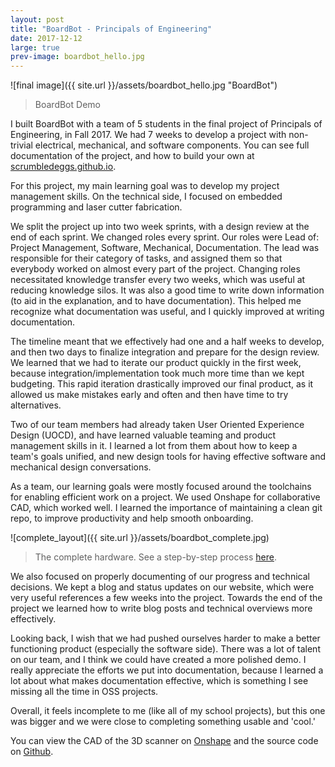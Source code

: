 ```yaml
---
layout: post
title: "BoardBot - Principals of Engineering"
date: 2017-12-12
large: true
prev-image: boardbot_hello.jpg
---
```

![final image]({{ site.url }}/assets/boardbot_hello.jpg "BoardBot")

> BoardBot Demo

I built BoardBot with a team of 5 students in the final project of Principals of Engineering, in Fall 2017. We had 7 weeks to develop a project with non-trivial electrical, mechanical, and software components. You can see full documentation of the project, and how to build your own at [scrumbledeggs.github.io](https://scrumbledeggs.github.io/).

For this project, my main learning goal was to develop my project management skills. On the technical side, I focused on embedded programming and laser cutter fabrication.

We split the project up into two week sprints, with a design review at the end of each sprint. We changed roles every sprint. Our roles were Lead of: Project Management, Software, Mechanical, Documentation. The lead was responsible for their category of tasks, and assigned them so that everybody worked on almost every part of the project. Changing roles necessitated knowledge transfer every two weeks, which was useful at reducing knowledge silos. It was also a good time to write down information (to aid in the explanation, and to have documentation). This helped me recognize what documentation was useful, and I quickly improved at writing documentation.

The timeline meant that we effectively had one and a half weeks to develop, and then two days to finalize integration and prepare for the design review. We learned that we had to iterate our product quickly in the first week, because integration/implementation took much more time than we kept budgeting. This rapid iteration drastically improved our final product, as it allowed us make mistakes early and often and then have time to try alternatives.

Two of our team members had already taken User Oriented Experience Design (UOCD), and have learned valuable teaming and product management skills in it. I learned a lot from them about how to keep a team's goals unified, and new design tools for having effective software and mechanical design conversations.

As a team, our learning goals were mostly focused around the toolchains for enabling efficient work on a project. We used Onshape for collaborative CAD, which worked well. I learned the importance of maintaining a clean git repo, to improve productivity and help smooth onboarding.

![complete_layout]({{ site.url }}/assets/boardbot_complete.jpg)

> The complete hardware. See a step-by-step process [here](https://scrumbledeggs.github.io/diy.html).

We also focused on properly documenting of our progress and technical decisions. We kept a blog and status updates on our website, which were very useful references a few weeks into the project. Towards the end of the project we learned how to write blog posts and technical overviews more effectively.

Looking back, I wish that we had pushed ourselves harder to make a better functioning product (especially the software side). There was a lot of talent on our team, and I think we could have created a more polished demo. I really appreciate the efforts we put into documentation, because I learned a lot about what makes documentation effective, which is something I see missing all the time in OSS projects.

Overall, it feels incomplete to me (like all of my school projects), but this one was bigger and we were close to completing something usable and 'cool.'


You can view the CAD of the 3D scanner on [Onshape](https://cad.onshape.com/documents/56eb62590c3c78e3107526b5/w/1808d69d7f6f09bc0228630a/e/8586b0f6085399d8d7918128) and the source code on [Github](https://github.com/newsch/threed_scanner_poe).
